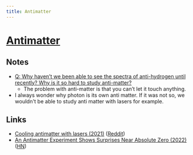 ```yaml
---
title: Antimatter
---
```


# [Antimatter](http://en.wikipedia.org/wiki/Antimatter)

## Notes

- [Q: Why haven’t we been able to see the spectra of anti-hydrogen until recently? Why is it so hard to study anti-matter?](http://www.askamathematician.com/2017/03/q-why-havent-we-been-able-to-see-the-spectra-of-anti-hydrogen-until-recently-why-is-it-so-hard-to-study-anti-matter/)
  - The problem with anti-matter is that you can’t let it touch anything.
- I always wonder why photon is its own anti matter. If it was not so, we wouldn't be able to study anti matter with lasers for example.

## Links

- [Cooling antimatter with lasers (2021)](https://www.youtube.com/watch?v=4kJYoUy99h0) ([Reddit](https://www.reddit.com/r/Physics/comments/nknvwh/cooling_antimatter_with_lasers/))
- [An Antimatter Experiment Shows Surprises Near Absolute Zero (2022)](https://www.quantamagazine.org/icy-antimatter-experiment-surprises-physicists-20220316/) ([HN](https://news.ycombinator.com/item?id=30709847))
